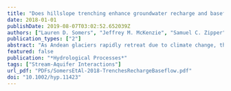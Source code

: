 ```yaml
---
title: "Does hillslope trenching enhance groundwater recharge and baseflow in the Peruvian Andes?"
date: 2018-01-01
publishDate: 2019-08-07T03:02:52.652039Z
authors: ["Lauren D. Somers", "Jeffrey M. McKenzie", "Samuel C. Zipper", "Bryan G. Mark", "Pablo Lagos", "Michel Baraer"]
publication_types: ["2"]
abstract: "As Andean glaciers rapidly retreat due to climate change, the balance of groundwater and glacial meltwater contributions to stream discharge in tropical, proglacial watersheds will change, potentially increasing vulnerability of water resources. The Shullcas River Watershed, near Huancayo, Peru, is fed only partly by the rapidly receding Huaytapallana glaciers (textless20% of dry season flow). To potentially increase recharge and therefore increase groundwater derived baseflow, the government and not-for-profit organizations have installed trenches along large swaths of hillslope in the Shullcas Watershed. Our study focuses on a nonglacierized subcatchment of the Shullcas River Watershed and has 2 objectives: (a) create a model of the Shullcas groundwater system and assess the controls on stream discharge and (b) investigate the impact of the infiltration trenches on recharge and baseflow. We first collected hydrologic data from the field including a year-long hydrograph (2015–2016), meteorological data (2011–2016), and infiltration measurements. We use a recharge model to evaluate the impact of trenched hillslopes on infiltration and runoff processes. Finally, we use a 3-dimensional groundwater model, calibrated to the measured dry season baseflow, to determine the impact of trenching on the catchment. Simulations show that trenched hillslopes receive approximately 3.5% more recharge, relative to precipitation, compared with unaltered hillslopes. The groundwater model indicates that because the groundwater flow system is fast and shallow, incorporating trenched hillslopes (~2% of study subcatchment area) only slightly increases baseflow in the dry season. Furthermore, the location of trenching is an important consideration: Trenching higher in the catchment (further from the river) and in flatter terrain provides more baseflow during the dry season. The results of this study may have important implications for Andean landscape management and water resources."
featured: false
publication: "*Hydrological Processes*"
tags: ["Stream-Aquifer Interactions"]
url_pdf: "PDFs/SomersEtAl-2018-TrenchesRechargeBaseflow.pdf"
doi: "10.1002/hyp.11423"
---
```


